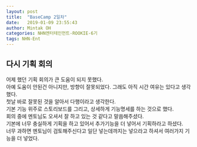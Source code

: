 ```yaml
---
layout: post
title:  "BaseCamp 2일차"
date:   2019-01-09 23:55:43
author: Mintak OH
categories: NHN엔터테인먼트-ROOKIE-6기
tags: NHN-Ent
---
```


## 다시 기획 회의

어제 했던 기획 회의가 큰 도움이 되지 못했다. <br/>
아예 도움이 안된건 아니지만, 방향이 잘못되었다. 그래도 아직 시간 여유는 있다고 생각했다. <br/>
첫날 바로 잘못된 것을 알아서 다행이라고 생각한다. <br/>
기본 기능 위주로 스토리보드를 그리고, 상세하게 기능명세를 하는 것으로 했다. <br/>
회의 중에 멘토님도 오셔서 잘 하고 있는 것 같다고 말씀해주셨다. <br/>
기본에 너무 충실하게 기획을 하고 있어서 추가기능을 더 넣어서 기획하라고 하셨다. <br/>
너무 과하면 멘토님이 검토해주신다고 일단 넣는데까지는 넣으라고 하셔서 여러가지 기능을 더 넣었다. <br/>
